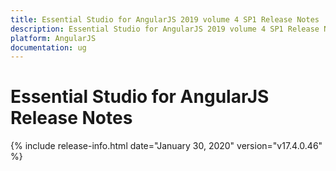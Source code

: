 ```yaml
---
title: Essential Studio for AngularJS 2019 volume 4 SP1 Release Notes  
description: Essential Studio for AngularJS 2019 volume 4 SP1 Release Notes  
platform: AngularJS
documentation: ug
---
```


# Essential Studio for AngularJS  Release Notes  

{% include release-info.html date="January 30, 2020"  version="v17.4.0.46" %} 







